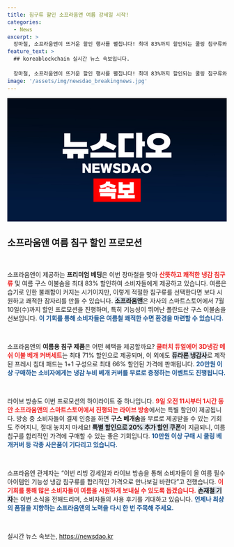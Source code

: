 ```yaml
---
title: 침구류 할인 소프라움앤 여름 강세일 시작!
categories:
  - News
excerpt: >
  장마철, 소프라움앤이 뜨거운 할인 행사를 펼칩니다! 최대 83%까지 할인되는 쿨링 침구류와 여름 구스 이불솜을 만나보세요. 라이브 방송 중 특별 혜택까지! 지금 클릭하세요!
feature_text: >
  ## koreablockchain 실시간 뉴스 속보입니다.

  장마철, 소프라움앤이 뜨거운 할인 행사를 펼칩니다! 최대 83%까지 할인되는 쿨링 침구류와 여름 구스 이불솜을 만나보세요. 라이브 방송 중 특별 혜택까지! 지금 클릭하세요!
image: '/assets/img/newsdao_breakingnews.jpg'
---
```


<p><img src="/assets/img/newsdao_breakingnews.jpg" alt="koreablockchain 속보" /></p>

<h2 data-ke-size="size26">소프라움앤 여름 침구 할인 프로모션</h2>

<p data-ke-size="size16">&nbsp;</p>

<p>소프라움앤이 제공하는 <strong>프리미엄 베딩</strong>은 이번 장마철을 맞아 <b><span style="color: #ee2323;">산뜻하고 쾌적한 냉감 침구류</span></b> 및 여름 구스 이불솜을 최대 83% 할인하여 소비자들에게 제공하고 있습니다. 여름은 습기로 인한 불쾌함이 커지는 시기이지만, 이렇게 적절한 침구류를 선택한다면 보다 시원하고 쾌적한 잠자리를 만들 수 있습니다. <b><span style="background-color: #21538527;">소프라움앤</span></b>은 자사의 스마트스토어에서 7월 10일(수)까지 할인 프로모션을 진행하며, 특히 기능성이 뛰어난 폴란드산 구스 이불솜을 선보입니다. <b><span style="color: #1a5490;">이 기회를 통해 소비자들은 여름철 쾌적한 수면 환경을 마련할 수 있습니다.</span></b></p>

<p data-ke-size="size16">&nbsp;</p>

<p>소프라움앤의 <strong>여름용 침구 제품</strong>은 어떤 혜택을 제공할까요? <b><span style="color: #ee2323;">쿨터치 듀얼에어 3D냉감 메쉬 이불 베개 커버세트</span></b>는 최대 71% 할인으로 제공되며, 이 외에도 <b><span style="background-color: #21538527;">듀라론 냉감사</span></b>로 제작된 프레시 침대 패드는 1+1 구성으로 최대 66% 할인된 가격에 판매됩니다. <b><span style="color: #1a5490;">20만원 이상 구매하는 소비자에게는 냉감 누비 베개 커버를 무료로 증정하는 이벤트도 진행됩니다.</span></b></p>

<p data-ke-size="size16">&nbsp;</p>

<p>라이브 방송도 이번 프로모션의 하이라이트 중 하나입니다. <b><span style="color: #ee2323;">9일 오전 11시부터 1시간 동안 소프라움앤의 스마트스토어에서 진행되는 라이브 방송</span></b>에서는 특별 할인이 제공됩니다. 방송 중 소비자들이 결제 인증을 하면 <strong>구스 베개솜</strong>을 무료로 제공받을 수 있는 기회도 주어지니, 절대 놓치지 마세요! <b><span style="background-color: #21538527;">특별 할인으로 20% 추가 할인 쿠폰</span></b>이 지급되니, 여름 침구를 합리적인 가격에 구매할 수 있는 좋은 기회입니다. <b><span style="color: #1a5490;">10만원 이상 구매 시 쿨링 베개커버 등 각종 사은품이 기다리고 있습니다.</span></b></p>

<p data-ke-size="size16">&nbsp;</p>

<p>소프라움앤 관계자는 “이번 리빙 강세일과 라이브 방송을 통해 소비자들이 올 여름 필수 아이템인 기능성 냉감 침구류를 합리적인 가격으로 만나보길 바란다”고 전했습니다. <b><span style="color: #ee2323;">이 기회를 통해 많은 소비자들이 여름을 시원하게 보내실 수 있도록 돕겠습니다.</span></b> <b><span style="background-color: #21538527;">손재철 기자</span></b>는 이번 소식을 전해드리며, 소비자들의 사용 후기를 기대하고 있습니다. <b><span style="color: #1a5490;">언제나 최상의 품질을 지향하는 소프라움앤의 노력을 다시 한 번 주목해 주세요.</span></b></p>

<p data-ke-size="size16">&nbsp;</p>
실시간 뉴스 속보는, <a href="https://newsdao.kr" rel="dofollow">https://newsdao.kr</a>


